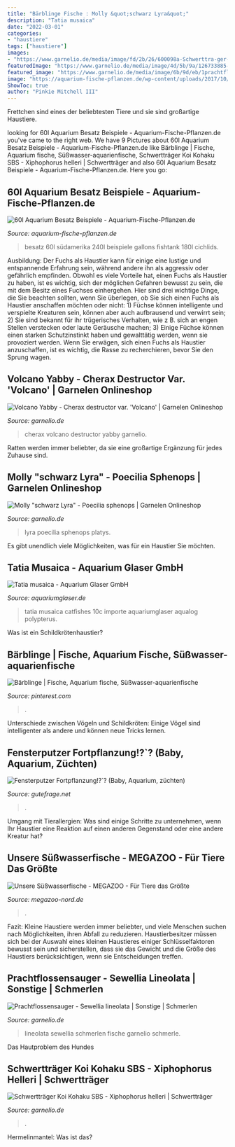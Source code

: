 ```yaml
---
title: "Bärblinge Fische : Molly &quot;schwarz Lyra&quot;"
description: "Tatia musaica"
date: "2022-03-01"
categories:
- "haustiere"
tags: ["haustiere"]
images:
- "https://www.garnelio.de/media/image/fd/2b/26/600098a-Schwerttra-ger-Koi-Kohaku-SBS-Xiphophorus-helleri.jpg"
featuredImage: "https://www.garnelio.de/media/image/4d/5b/9a/126733885-1197862837012491-1332852693538110871-n.png"
featured_image: "https://www.garnelio.de/media/image/6b/9d/eb/1prachtflossensauger.jpg"
image: "https://aquarium-fische-pflanzen.de/wp-content/uploads/2017/10/südamerika-aquarium-60l.jpg"
ShowToc: true
author: "Pinkie Mitchell III"
---
```



Frettchen sind eines der beliebtesten Tiere und sie sind großartige Haustiere.

	

		
looking for 60l Aquarium Besatz Beispiele - Aquarium-Fische-Pflanzen.de you've came to the right web. We have 9 Pictures about 60l Aquarium Besatz Beispiele - Aquarium-Fische-Pflanzen.de like Bärblinge | Fische, Aquarium fische, Süßwasser-aquarienfische, Schwertträger Koi Kohaku SBS - Xiphophorus helleri | Schwertträger and also 60l Aquarium Besatz Beispiele - Aquarium-Fische-Pflanzen.de. Here you go:
		
    
## 60l Aquarium Besatz Beispiele - Aquarium-Fische-Pflanzen.de

<img loading=lazy src="https://aquarium-fische-pflanzen.de/wp-content/uploads/2017/10/südamerika-aquarium-60l.jpg" onerror="this.onerror=null;this.src='https://tse2.mm.bing.net/th?id=OIP.tFRGWJjSgz5nkB0A3e1rqAHaDL&amp;pid=15.1';" alt="60l Aquarium Besatz Beispiele - Aquarium-Fische-Pflanzen.de">

_Source: aquarium-fische-pflanzen.de_

>besatz 60l südamerika 240l beispiele gallons fishtank 180l cichlids. 

	

Ausbildung:
Der Fuchs als Haustier kann für einige eine lustige und entspannende Erfahrung sein, während andere ihn als aggressiv oder gefährlich empfinden. Obwohl es viele Vorteile hat, einen Fuchs als Haustier zu haben, ist es wichtig, sich der möglichen Gefahren bewusst zu sein, die mit dem Besitz eines Fuchses einhergehen. Hier sind drei wichtige Dinge, die Sie beachten sollten, wenn Sie überlegen, ob Sie sich einen Fuchs als Haustier anschaffen möchten oder nicht: 1) Füchse können intelligente und verspielte Kreaturen sein, können aber auch aufbrausend und verwirrt sein; 2) Sie sind bekannt für ihr trügerisches Verhalten, wie z B. sich an engen Stellen verstecken oder laute Geräusche machen; 3) Einige Füchse können einen starken Schutzinstinkt haben und gewalttätig werden, wenn sie provoziert werden. Wenn Sie erwägen, sich einen Fuchs als Haustier anzuschaffen, ist es wichtig, die Rasse zu recherchieren, bevor Sie den Sprung wagen.

    
## Volcano Yabby - Cherax Destructor Var. &#039;Volcano&#039; | Garnelen Onlineshop

<img loading=lazy src="https://www.garnelio.de/media/image/4d/5b/9a/126733885-1197862837012491-1332852693538110871-n.png" onerror="this.onerror=null;this.src='https://tse3.mm.bing.net/th?id=OIP.EKFHwpHJQwc2VPDw4j1wbgHaF7&amp;pid=15.1';" alt="Volcano Yabby - Cherax destructor var. &#039;Volcano&#039; | Garnelen Onlineshop">

_Source: garnelio.de_

>cherax volcano destructor yabby garnelio. 

	

Ratten werden immer beliebter, da sie eine großartige Ergänzung für jedes Zuhause sind.

    
## Molly &quot;schwarz Lyra&quot; - Poecilia Sphenops | Garnelen Onlineshop

<img loading=lazy src="https://www.garnelio.de/media/image/be/e7/96/Molly-schwarz-Lyra-Pic1.jpg" onerror="this.onerror=null;this.src='https://tse4.mm.bing.net/th?id=OIP.B2fXAzPqDtwOpA3YaALy2gHaF7&amp;pid=15.1';" alt="Molly &quot;schwarz Lyra&quot; - Poecilia sphenops | Garnelen Onlineshop">

_Source: garnelio.de_

>lyra poecilia sphenops platys. 

	

Es gibt unendlich viele Möglichkeiten, was für ein Haustier Sie möchten.

    
## Tatia Musaica - Aquarium Glaser GmbH

<img loading=lazy src="http://www.aquariumglaser.de/wp-content/uploads/News-Pics/2016/kw32016/295852-tatia-musaica-(ninja)1.jpg" onerror="this.onerror=null;this.src='https://tse2.mm.bing.net/th?id=OIP.I7n1BtQtsKTnjdlQ2iALCQHaE8&amp;pid=15.1';" alt="Tatia musaica - Aquarium Glaser GmbH">

_Source: aquariumglaser.de_

>tatia musaica catfishes 10c importe aquariumglaser aqualog polypterus. 

	

Was ist ein Schildkrötenhaustier?

    
## Bärblinge | Fische, Aquarium Fische, Süßwasser-aquarienfische

<img loading=lazy src="https://i.pinimg.com/736x/41/a2/1d/41a21d16702b122f12f5c12642af225f--style-tropical.jpg" onerror="this.onerror=null;this.src='https://tse3.mm.bing.net/th?id=OIP.nKylcGhAt9sdvf7XRAZAswAAAA&amp;pid=15.1';" alt="Bärblinge | Fische, Aquarium fische, Süßwasser-aquarienfische">

_Source: pinterest.com_

>. 

	

Unterschiede zwischen Vögeln und Schildkröten: Einige Vögel sind intelligenter als andere und können neue Tricks lernen.

    
## Fensterputzer Fortpflanzung!?`? (Baby, Aquarium, Züchten)

<img loading=lazy src="https://images.gutefrage.net/media/fragen-antworten/bilder/102328712/0_big.jpg?v=1380481998000" onerror="this.onerror=null;this.src='https://tse2.mm.bing.net/th?id=OIP.s-vY3XaNR1OSbRnevxP9qAHaFs&amp;pid=15.1';" alt="Fensterputzer Fortpflanzung!?`? (Baby, Aquarium, züchten)">

_Source: gutefrage.net_

>. 

	

Umgang mit Tierallergien: Was sind einige Schritte zu unternehmen, wenn Ihr Haustier eine Reaktion auf einen anderen Gegenstand oder eine andere Kreatur hat?

    
## Unsere Süßwasserfische - MEGAZOO - Für Tiere Das Größte

<img loading=lazy src="https://www.megazoo-nord.de/fileadmin/content/tiere/suesswasser/feuerschwanz-fransenlipper_epalzeorhynchos_bicolor.png" onerror="this.onerror=null;this.src='https://tse3.mm.bing.net/th?id=OIP.MT5SUpVauRmZz5SrQV5yYAAAAA&amp;pid=15.1';" alt="Unsere Süßwasserfische - MEGAZOO - Für Tiere das Größte">

_Source: megazoo-nord.de_

>. 

	

Fazit:
Kleine Haustiere werden immer beliebter, und viele Menschen suchen nach Möglichkeiten, ihren Abfall zu reduzieren. Haustierbesitzer müssen sich bei der Auswahl eines kleinen Haustieres einiger Schlüsselfaktoren bewusst sein und sicherstellen, dass sie das Gewicht und die Größe des Haustiers berücksichtigen, wenn sie Entscheidungen treffen.

    
## Prachtflossensauger - Sewellia Lineolata | Sonstige | Schmerlen

<img loading=lazy src="https://www.garnelio.de/media/image/6b/9d/eb/1prachtflossensauger.jpg" onerror="this.onerror=null;this.src='https://tse2.mm.bing.net/th?id=OIP.aiK4N3AX7T1OcSAk2Y65tgHaF7&amp;pid=15.1';" alt="Prachtflossensauger - Sewellia lineolata | Sonstige | Schmerlen">

_Source: garnelio.de_

>lineolata sewellia schmerlen fische garnelio schmerle. 

	

Das Hautproblem des Hundes

    
## Schwertträger Koi Kohaku SBS - Xiphophorus Helleri | Schwertträger

<img loading=lazy src="https://www.garnelio.de/media/image/fd/2b/26/600098a-Schwerttra-ger-Koi-Kohaku-SBS-Xiphophorus-helleri.jpg" onerror="this.onerror=null;this.src='https://tse4.mm.bing.net/th?id=OIP.wwx8PY2gmZxPtQfhE7NgngHaF7&amp;pid=15.1';" alt="Schwertträger Koi Kohaku SBS - Xiphophorus helleri | Schwertträger">

_Source: garnelio.de_

>. 

	

Hermelinmantel: Was ist das?

